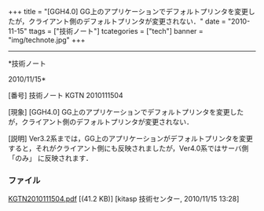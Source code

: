 ﻿+++
title = "[GGH4.0] GG上のアプリケーションでデフォルトプリンタを変更したが，クライアント側のデフォルトプリンタが変更されない．"
date = "2010-11-15"
ttags = ["技術ノート"]
tcategories = ["tech"]
banner = "img/technote.jpg"
+++

-----------------------------------------------------------------------------------------------------------------------------

*技術ノート

2010/11/15*


[番号]
技術ノート KGTN 2010111504

[現象]
[GGH4.0]
GG上のアプリケーションでデフォルトプリンタを変更したが，クライアント側のデフォルトプリンタが変更されない．

[説明]
Ver3.2系までは，GG上のアプリケーションがデフォルトプリンタを変更すると，それがクライアント側にも反映されましたが，Ver4.0系ではサーバ側
「のみ」 に反映されます．


### ファイル

 
 


[KGTN2010111504.pdf](http://techreport.kitasp.net/attachments/download/386/KGTN2010111504.pdf)
 [(41.2 KB)] [kitasp 技術センター, 2010/11/15
13:28]


 


 

